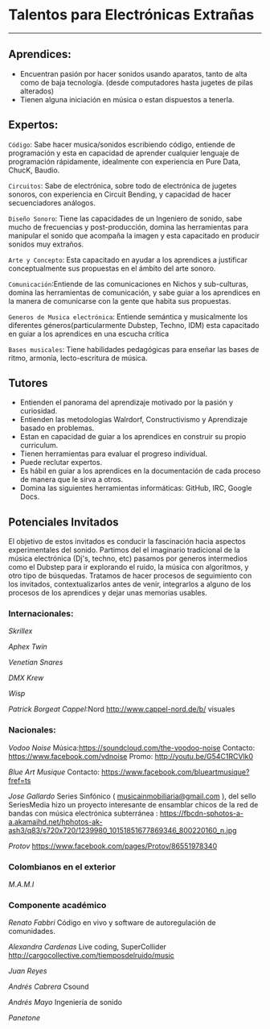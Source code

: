  
# Talentos para Electrónicas Extrañas
----

## Aprendices:
- Encuentran pasión  por hacer sonidos usando aparatos, tanto de alta como de baja tecnología. (desde computadores hasta jugetes de pilas alterados)
- Tienen alguna iniciación en música o estan dispuestos a tenerla.


## Expertos:
`Código`: Sabe hacer musica/sonidos escribiendo código, entiende de programación y esta en capacidad de aprender cualquier lenguaje de programación rápidamente, idealmente con experiencia en Pure Data, ChucK,  Baudio.
     
`Circuitos`: Sabe de electrónica, sobre todo de electrónica de jugetes sonoros, con experiencia en Circuit Bending, y capacidad de hacer secuenciadores análogos.
     
`Diseño Sonoro`: Tiene las capacidades de un Ingeniero de sonido, sabe mucho de frecuencias y post-producción, domina las herramientas para manipular el sonido que acompaña la imagen y esta capacitado en producir sonidos muy extraños.
     
`Arte y Concepto`: Esta capacitado en ayudar a los aprendices a justificar conceptualmente sus propuestas en el ámbito del arte sonoro.
     
`Comunicación`:Entiende de las comunicaciones en Nichos y sub-culturas, domina las herramientas de comunicación, y sabe guiar a los aprendices en la manera de comunicarse con la gente que habita sus propuestas.
     
`Generos de Musica electrónica`: Entiende semántica y musicalmente los diferentes géneros(particularmente Dubstep, Techno, IDM) esta capacitado en guiar a los aprendices en una escucha crítica
     
`Bases musicales`: Tiene habilidades pedagógicas para enseñar las bases de ritmo, armonía, lecto-escritura de música.
     
## Tutores
- Entienden el panorama del aprendizaje motivado por la pasión y curiosidad.
- Entienden las metodologías Walrdorf, Constructivismo y Aprendizaje basado en problemas. 
- Estan en capacidad de guiar a los aprendices en construir su propio curriculum.
- Tienen herramientas para evaluar el progreso individual.
- Puede reclutar expertos.
- Es hábil en guiar a los aprendices en la documentación de cada proceso de manera que le sirva a otros.
- Domina las siguientes herramientas informáticas: GitHub, IRC, Google Docs.

## Potenciales Invitados
El objetivo de estos invitados es conducir la fascinación hacia aspectos experimentales del sonido.
Partimos del el imaginario tradicional de la música electrónica (Dj's, techno, etc) pasamos por generos intermedios como el Dubstep para ir explorando el ruido, la música con algoritmos, y otro tipo de búsquedas.
Tratamos de hacer procesos de seguimiento con los invitados, contextualizarlos antes de venir, integrarlos a alguno de los procesos de los aprendices y dejar unas memorias usables.




### Internacionales:
*Skrillex*

*Aphex Twin*

*Venetian Snares*

*DMX Krew*

*Wisp*

*Patrick Borgeat Cappel*:Nord http://www.cappel-nord.de/b/ visuales



### Nacionales:

*Vodoo Noise*
Música:https://soundcloud.com/the-voodoo-noise
Contacto: https://www.facebook.com/vdnoise
Promo: http://youtu.be/G54C1RCVlk0

*Blue Art Musique*
Contacto: https://www.facebook.com/blueartmusique?fref=ts

*Jose Gallardo* Series Sinfónico  ( musicainmobiliaria@gmail.com ), del sello SeriesMedia hizo un proyecto interesante de ensamblar chicos de la red de bandas con música electrónica subterránea : https://fbcdn-sphotos-a-a.akamaihd.net/hphotos-ak-ash3/q83/s720x720/1239980_10151851677869346_800220160_n.jpg

*Protov* https://www.facebook.com/pages/Protov/86551978340


### Colombianos en el exterior

*M.A.M.I*

### Componente académico

*Renato Fabbri* Código en vivo y software de autoregulación de comunidades.

*Alexandra Cardenas* Live coding, SuperCollider http://cargocollective.com/tiemposdelruido/music

*Juan Reyes*

*Andrés Cabrera* Csound

*Andrés Mayo* Ingeniería de sonido

*Panetone* 







